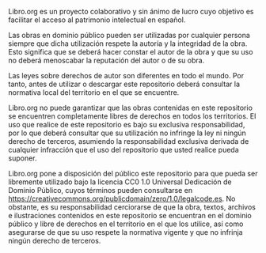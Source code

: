 Libro.org es un proyecto colaborativo y sin ánimo de lucro cuyo objetivo es facilitar el acceso al patrimonio intelectual en español. 
 
Las obras en dominio público pueden ser utilizadas por cualquier persona siempre que dicha utilización respete la autoría y la integridad de la obra. Esto significa que se deberá hacer constar el autor de la obra y que su uso no deberá menoscabar la reputación del autor o de su obra.
 
Las leyes sobre derechos de autor son diferentes en todo el mundo. Por tanto, antes de utilizar o descargar este repositorio deberá consultar la normativa local del territorio en el que se encuentre.
 
Libro.org no puede garantizar que las obras contenidas en este repositorio se encuentren completamente libres de derechos en todos los territorios. El uso que realice de este repositorio es bajo su exclusiva responsabilidad, por lo que deberá consultar que su utilización no infringe la ley ni ningún derecho de terceros, asumiendo la responsabilidad exclusiva derivada de cualquier infracción que el uso del repositorio que usted realice pueda suponer.
 
Libro.org pone a disposición del público este repositorio para que pueda ser libremente utilizado bajo la licencia CC0 1.0 Universal Dedicación de Dominio Público, cuyos términos pueden consultarse en https://creativecommons.org/publicdomain/zero/1.0/legalcode.es. No obstante, es su responsabilidad cerciorarse de que la obra, textos, archivos e ilustraciones contenidos en este repositorio se encuentran en el dominio público y libre de derechos en el territorio en el que los utilice, así como asegurarse de que su uso respete la normativa vigente y que no infrinja ningún derecho de terceros.
